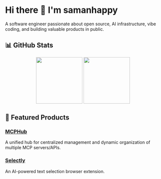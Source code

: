 # Hi there 👋 I'm **samanhappy**

A software engineer passionate about open source, AI infrastructure, vibe coding, and building valuable products in public.

## 📊 GitHub Stats

<div align="center">
  <img src="https://github-readme-stats.vercel.app/api?username=samanhappy&show_icons=true&theme=default&hide_border=true" height="150" />
  <img src="https://github-readme-stats.vercel.app/api/top-langs/?username=samanhappy&layout=compact&theme=default&hide_border=true" height="150" />
</div>

## 🚀 Featured Products

### [MCPHub](https://www.mcphubx.com/)

A unified hub for centralized management and dynamic organization of multiple MCP servers/APIs.

### [Selectly](https://www.selectly.app/)

An AI-powered text selection browser extension.  
